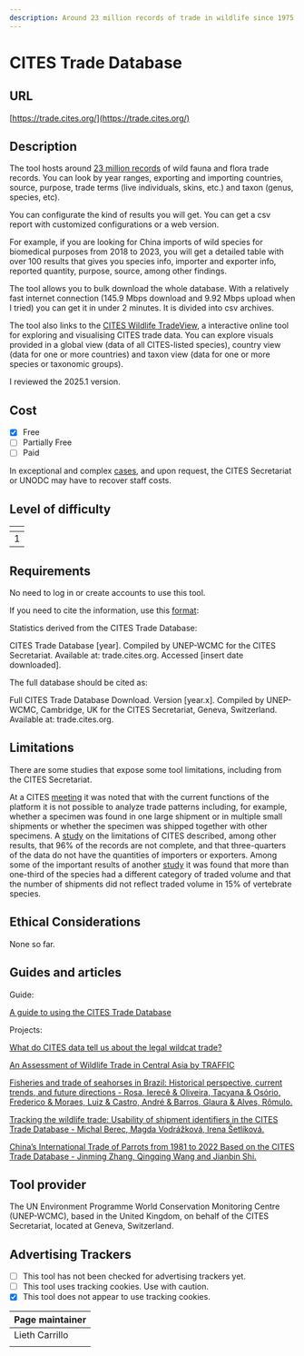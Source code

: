 ```yaml
---
description: Around 23 million records of trade in wildlife since 1975.
---
```


# CITES Trade Database

## URL

[https://trade.cites.org/](https://trade.cites.org/)

## Description

The tool hosts around [23 million records](https://trade.cites.org/cites_trade_guidelines/en-CITES_Trade_Database_Guide.pdf) of wild fauna and flora trade records. You can look by year ranges, exporting and importing countries, source, purpose, trade terms (live individuals, skins, etc.) and taxon (genus, species, etc).

You can configurate the kind of results you will get. You can get a csv report with customized configurations or a web version.&#x20;

For example, if you are looking for China imports of wild species for biomedical purposes from 2018 to 2023, you will get a detailed table with over 100 results that gives you species info, importer and exporter info, reported quantity, purpose, source, among other findings.

The tool allows you to bulk download the whole database. With a relatively fast internet connection (145.9 Mbps download and 9.92 Mbps upload when I tried) you can get it in under 2 minutes. It is divided into csv archives.

The tool also links to the [CITES Wildlife TradeView](https://tradeview.cites.org/en), a interactive online tool for exploring and visualising CITES trade data. You can explore visuals provided in a global view (data of all CITES-listed species), country view (data for one or more countries) and taxon view (data for one or more species or taxonomic groups).

I reviewed the 2025.1 version.

## Cost

* [x] Free
* [ ] Partially Free
* [ ] Paid

In exceptional and complex [cases](https://citesdata.un.org/terms), and upon request, the CITES Secretariat or UNODC may have to recover staff costs.

## Level of difficulty

<table><thead><tr><th data-type="rating" data-max="5"></th></tr></thead><tbody><tr><td>1</td></tr></tbody></table>

## Requirements

No need to log in or create accounts to use this tool.

If you need to cite the information, use this [format](https://trade.cites.org/cites_trade_guidelines/en-CITES_Trade_Database_Guide.pdf):

Statistics derived from the CITES Trade Database:

CITES Trade Database \[year]. Compiled by UNEP-WCMC for the CITES Secretariat. Available at: trade.cites.org. Accessed \[insert date downloaded].&#x20;

The full database should be cited as:&#x20;

Full CITES Trade Database Download. Version \[year.x]. Compiled by UNEP-WCMC, Cambridge, UK for the CITES Secretariat, Geneva, Switzerland. Available at: trade.cites.org.

## Limitations

There are some studies that expose some tool limitations, including from the CITES Secretariat.&#x20;

At a CITES [meeting](https://cites.org/sites/default/files/eng/com/sc/69/E-SC69-28-02.pdf) it was noted that with the current functions of the platform it is not possible to analyze trade patterns including, for example, whether a specimen was found in one large shipment or in multiple small shipments or whether the specimen was shipped together with other specimens. A [study](https://www.sciencedirect.com/science/article/pii/S0006320718303045) on the limitations of CITES described, among other results, that 96% of the records are not complete, and that three-quarters of the data do not have the quantities of importers or exporters. Among some of the important results of another [study](https://www.sciencedirect.com/science/article/pii/S0006320720309757) it was found that more than one-third of the species had a different category of traded volume and that the number of shipments did not reflect traded volume in 15% of vertebrate species.

## Ethical Considerations

None so far.

## Guides and articles

Guide:

[A guide to using the CITES Trade Database](https://trade.cites.org/cites_trade_guidelines/en-CITES_Trade_Database_Guide.pdf)

Projects:

[What do CITES data tell us about the legal wildcat trade?](https://news.mongabay.com/2025/04/what-do-cites-data-tell-us-about-the-legal-wildcat-trade/)

[An Assessment of Wildlife Trade in Central Asia by TRAFFIC](https://www.traffic.org/site/assets/files/23066/en_wildlife_trade_in_central_asia-compressed.pdf)

[Fisheries and trade of seahorses in Brazil: Historical perspective, current trends, and future directions - Rosa, Ierecê & Oliveira, Tacyana & Osório, Frederico & Moraes, Luiz & Castro, André & Barros, Glaura & Alves, Rômulo.](https://www.researchgate.net/publication/225459268_Fisheries_and_trade_of_seahorses_in_Brazil_Historical_perspective_current_trends_and_future_directions)

[Tracking the wildlife trade: Usability of shipment identifiers in the CITES Trade Database - Michal Berec, Magda Vodrážková, Irena Šetlíková.](https://www.sciencedirect.com/science/article/pii/S2351989421001852)

[China’s International Trade of Parrots from 1981 to 2022 Based on the CITES Trade Database - Jinming Zhang, Qingqing Wang and Jianbin Shi.](https://www.mdpi.com/2076-2615/14/21/3076)

## Tool provider

The UN Environment Programme World Conservation Monitoring Centre (UNEP-WCMC), based in the United Kingdom, on behalf of the CITES Secretariat, located at Geneva, Switzerland.

## Advertising Trackers

* [ ] This tool has not been checked for advertising trackers yet.
* [ ] This tool uses tracking cookies. Use with caution.
* [x] This tool does not appear to use tracking cookies.

| Page maintainer |
| --------------- |
| Lieth Carrillo  |
|                 |
